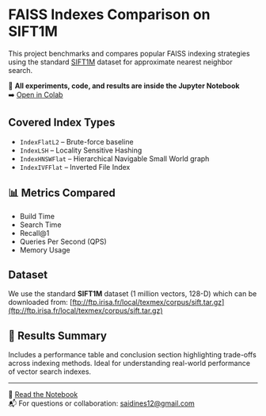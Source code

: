
#  FAISS Indexes Comparison on SIFT1M

This project benchmarks and compares popular FAISS indexing strategies using the standard [SIFT1M](ftp://ftp.irisa.fr/local/texmex/corpus/sift.tar.gz) dataset for approximate nearest neighbor search.

📘 **All experiments, code, and results are inside the Jupyter Notebook**  
➡️ [Open in Colab](https://colab.research.google.com/github/saidineshpola/Indexes-comparision/blob/main/Notebook.ipynb)  

## Covered Index Types

- `IndexFlatL2` – Brute-force baseline
- `IndexLSH` – Locality Sensitive Hashing
- `IndexHNSWFlat` – Hierarchical Navigable Small World graph
- `IndexIVFFlat` – Inverted File Index

## 📊 Metrics Compared

- Build Time  
- Search Time  
- Recall@1  
- Queries Per Second (QPS)  
- Memory Usage  

##  Dataset

We use the standard **SIFT1M** dataset (1 million vectors, 128-D) which can be downloaded from:
[ftp://ftp.irisa.fr/local/texmex/corpus/sift.tar.gz](ftp://ftp.irisa.fr/local/texmex/corpus/sift.tar.gz)

## 🧪 Results Summary

Includes a performance table and conclusion section highlighting trade-offs across indexing methods. Ideal for understanding real-world performance of vector search indexes.

---

🔗 [Read the Notebook](https://github.com/saidineshpola/Indexes-comparision/blob/main/Notebook.ipynb)  
📬 For questions or collaboration: [saidines12@gmail.com](mailto:saidines12@gmail.com)
```

